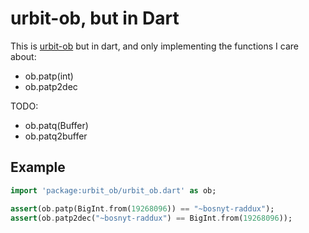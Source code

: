 # urbit-ob, but in Dart

This is [urbit-ob](https://github.com/urbit/urbit-ob) but in dart, and only implementing the functions I care about:

- ob.patp(int)
- ob.patp2dec

TODO:

- ob.patq(Buffer)
- ob.patq2buffer

## Example

```dart
import 'package:urbit_ob/urbit_ob.dart' as ob;

assert(ob.patp(BigInt.from(19268096)) == "~bosnyt-raddux");
assert(ob.patp2dec("~bosnyt-raddux") == BigInt.from(19268096));
```
